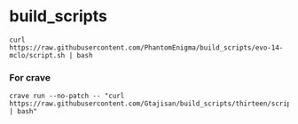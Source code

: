 # build_scripts

```
curl https://raw.githubusercontent.com/PhantomEnigma/build_scripts/evo-14-mclo/script.sh | bash
```

### For crave
```
crave run --no-patch -- "curl https://raw.githubusercontent.com/Gtajisan/build_scripts/thirteen/script.sh | bash"
```
